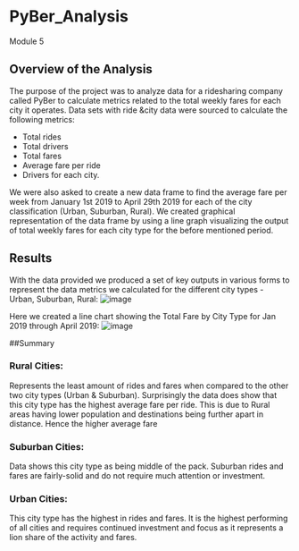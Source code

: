 # PyBer_Analysis
Module 5
## Overview of the Analysis
The purpose of the project was to analyze data for a ridesharing company called PyBer to calculate metrics related to the total weekly fares for each city it operates. Data sets with ride &city data were sourced to calculate the following metrics:
  - Total rides
  - Total drivers
  - Total fares
  - Average fare per ride
  - Drivers for each city.

We were also asked to create a new data frame to find the average fare per week from January 1st 2019 to April 29th 2019 for each of the city classification (Urban, Suburban, Rural). We created graphical representation of the data frame by using a line graph visualizing the output of total weekly fares for each city type for the before mentioned period. 

## Results
With the data provided we produced a set of key outputs in various forms to represent the data metrics we calculated for the different city types - Urban, Suburban, Rural:
![image](https://user-images.githubusercontent.com/78942339/127580524-d629d434-5463-4d6f-aa8e-14b4959109de.png)

Here we created a line chart showing the Total Fare by City Type for Jan 2019 through April 2019:
![image](https://user-images.githubusercontent.com/78942339/127580701-880f5da6-f5c7-4024-b9d8-723039c5ff21.png)

##Summary

### Rural Cities:
Represents the least amount of rides and fares when compared to the other two city types (Urban & Suburban). Surprisingly the data does show that this city type has the highest average fare per ride. This is due to Rural areas having lower population and destinations being further apart in distance. Hence the higher average fare

### Suburban Cities:
Data shows this city type as being middle of the pack. Suburban rides and fares are fairly-solid and do not require much attention or investment. 

### Urban Cities: 
This city type has the highest in rides and fares.  It is the highest performing of all cities and requires continued investment and focus as it represents a lion share of the activity and fares.

